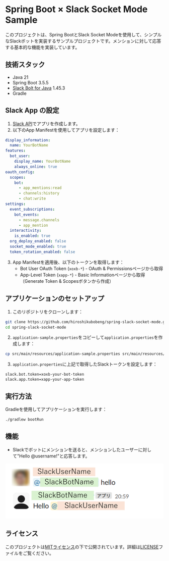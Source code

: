 # Spring Boot × Slack Socket Mode Sample

このプロジェクトは、Spring BootとSlack Socket Modeを使用して、シンプルなSlackボットを実装するサンプルプロジェクトです。メンションに対して応答する基本的な機能を実装しています。

## 技術スタック

- Java 21
- Spring Boot 3.5.5
- [Slack Bolt for Java](https://slack.dev/java-slack-sdk/guides/bolt-socket-mode) 1.45.3
- Gradle 

## Slack App の設定

1. [Slack API](https://api.slack.com/apps)でアプリを作成します。
2. 以下のApp Manifestを使用してアプリを設定します：

```yaml
display_information:
  name: YourBotName
features:
  bot_user:
    display_name: YourBotName
    always_online: true
oauth_config:
  scopes:
    bot:
      - app_mentions:read
      - channels:history
      - chat:write
settings:
  event_subscriptions:
    bot_events:
      - message.channels
      - app_mention
  interactivity:
    is_enabled: true
  org_deploy_enabled: false
  socket_mode_enabled: true
  token_rotation_enabled: false
```

3. App Manifestを適用後、以下のトークンを取得します：
   - Bot User OAuth Token (`xoxb-*`) - OAuth & Permissionsページから取得
   - App-Level Token (`xapp-*`) - Basic Informationページから取得（Generate Token & Scopesボタンから作成）

## アプリケーションのセットアップ

1. このリポジトリをクローンします：

```bash
git clone https://github.com/hiroshikubobeng/spring-slack-socket-mode.git
cd spring-slack-socket-mode
```

2. `application-sample.properties`をコピーして`application.properties`を作成します：

```bash
cp src/main/resources/application-sample.properties src/main/resources/application.properties
```

3. `application.properties`に上記で取得したSlackトークンを設定します：

```properties
slack.bot.token=xoxb-your-bot-token
slack.app.token=xapp-your-app-token
```

## 実行方法

Gradleを使用してアプリケーションを実行します：

```bash
./gradlew bootRun
```

## 機能

- Slackでボットにメンションを送ると、メンションしたユーザーに対して"Hello @username!"と応答します。

![Slack Bot Response](.github/images/slack-bot-response.png)

## ライセンス

このプロジェクトは[MITライセンス](LICENSE)の下で公開されています。詳細は[LICENSE](LICENSE)ファイルをご覧ください。
